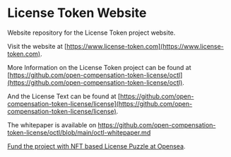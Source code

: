 # License Token Website

Website repository for the License Token project website.

Visit the website at [https://www.license-token.com](https://www.license-token.com).

More Information on the License Token project can be found at [https://github.com/open-compensation-token-license/octl](https://github.com/open-compensation-token-license/octl).

And the License Text can be found at [https://github.com/open-compensation-token-license/license](https://github.com/open-compensation-token-license/license).

The whitepaper is available on https://github.com/open-compensation-token-license/octl/blob/main/octl-whitepaper.md

[Fund the project with NFT based License Puzzle at Opensea](https://nftpuzzle.license-token.com/).
